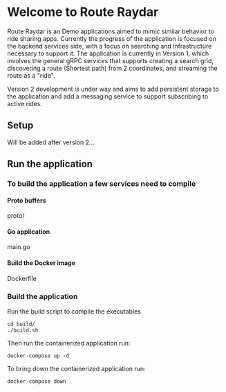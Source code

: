 # Welcome to Route Raydar

Route Raydar is an Demo applications aimed to mimic similar behavior to ride sharing apps. Currently the progress of the application is focused on the backend services side, with a focus on searching and infrastructure necessary to support it.
The application is currently in Version 1, which involves the general gRPC services that supports creating a search grid, discovering a route (Shortest path) from 2 coordinates, and streaming the route as a "ride".

Version 2 development is under way and aims to add persistent storage to the application and add a messaging service to support subscribing to active rides.

## Setup

Will be added after version 2...

## Run the application

### To build the application a few services need to compile

#### Proto buffers

proto/

#### Go application

main.go

#### Build the Docker image

Dockerfile

### Build the application

Run the build script to compile the executables

```
cd build/
./build.sh
```

Then run the containerized application run:

```
docker-compose up -d
```

To bring down the containerized application run:

```
docker-compose down
```
